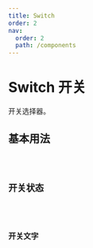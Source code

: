 ```yaml
---
title: Switch
order: 2
nav:
  order: 2
  path: /components
---
```


# Switch 开关

开关选择器。

## 基本用法

<code src="./demos/base.tsx"/>

## 开关状态

<code src="./demos/disabled.tsx"/>

## 开关文字

<code src="./demos/text.tsx"/>

<API></API>
